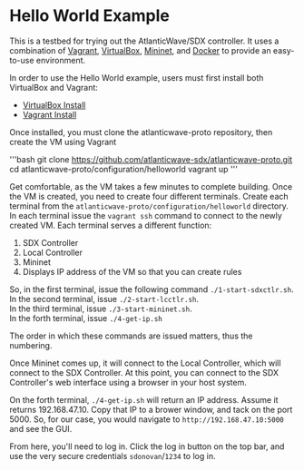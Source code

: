 # Hello World Example

This is a testbed for trying out the AtlanticWave/SDX controller. It uses a combination of [Vagrant](https://www.vagrantup.com), [VirtualBox](https://www.virtualbox.org/), [Mininet](http://mininet.org/), and [Docker](https://www.docker.com/) to provide an easy-to-use environment.

In order to use the Hello World example, users must first install both VirtualBox and Vagrant:

 - [VirtualBox Install](https://www.virtualbox.org/wiki/Downloads)
 - [Vagrant Install](https://www.vagrantup.com/docs/installation/)

Once installed, you must clone the atlanticwave-proto repository, then create the VM using Vagrant

'''bash
git clone https://github.com/atlanticwave-sdx/atlanticwave-proto.git
cd atlanticwave-proto/configuration/helloworld
vagrant up
'''

Get comfortable, as the VM takes a few minutes to complete building. Once the VM is created, you need to create four different terminals. Create each terminal from the `atlanticwave-proto/configuration/helloworld` directory. In each terminal issue the `vagrant ssh` command to connect to the newly created VM. Each terminal serves a different function:

1. SDX Controller
2. Local Controller
3. Mininet
4. Displays IP address of the VM so that you can create rules

So, in the first terminal, issue the following command `./1-start-sdxctlr.sh`.  
In the second terminal, issue `./2-start-lcctlr.sh`.  
In the third terminal, issue `./3-start-mininet.sh`.  
In the forth terminal, issue `./4-get-ip.sh`

The order in which these commands are issued matters, thus the numbering.

Once Mininet comes up, it will connect to the Local Controller, which  will connect to the SDX Controller. At this point, you can connect to the SDX Controller's web interface using a browser in your host system.

On the forth terminal, `./4-get-ip.sh` will return an IP address. Assume it returns 192.168.47.10. Copy that IP to a brower window, and tack on the port 5000. So, for our case, you would navigate to `http://192.168.47.10:5000` and see the GUI.

From here, you'll need to log in. Click the log in button on the top bar, and use the very secure credentials `sdonovan`/`1234` to log in.

